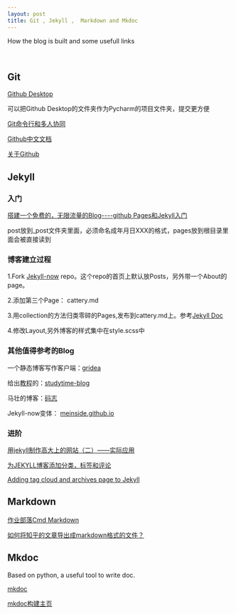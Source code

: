 ```yaml
---
layout: post
title: Git , Jekyll ,  Markdown and Mkdoc
---
```


How the blog is built and some usefull links

<br />

## Git

[Github Desktop](https://www.jianshu.com/p/06a960d991aa)

可以把Github Desktop的文件夹作为Pycharm的项目文件夹，提交更方便

[Git命令行和多人协同](https://www.cnblogs.com/guoyaohua/p/Git-tutorial.html)

[Github中文文档](https://docs.github.com/cn)

[关于Github](https://mp.weixin.qq.com/s?__biz=MzAxMjY0NTY5OA==&mid=2649880532&idx=1&sn=419e8c14c05e7563b3490a78591807dd&chksm=83abf3f9b4dc7aef5a1de717af1c292d9a30722220376cb95edce9f165f32d385e8c12976bd4&token=700119798&lang=zh_CN#rd)


## Jekyll

### 入门

[搭建一个免费的，无限流量的Blog----github Pages和Jekyll入门](http://www.ruanyifeng.com/blog/2012/08/blogging_with_jekyll.html)

post放到_post文件夹里面，必须命名成年月日XXX的格式，pages放到根目录里面会被直接读到

### 博客建立过程

1.Fork [Jekyll-now](https://github.com/barryclark/jekyll-now) repo。这个repo的首页上默认放Posts，另外带一个About的page。

2.添加第三个Page： cattery.md

3.用collection的方法归类零碎的Pages,发布到cattery.md上。参考[Jekyll Doc](https://jekyllrb.com/docs/collections/)

4.修改Layout,另外博客的样式集中在style.scss中

### 其他值得参考的Blog

一个静态博客写作客户端：[gridea](https://github.com/getgridea/gridea)

给出[教程](https://segmentfault.com/a/1190000019438205)的：[studytime-blog](https://github.com/mystudytime/studytime-blog)

马壮的博客：[码志](https://github.com/mzlogin/mzlogin.github.io)

Jekyll-now变体： [meinside.github.io](https://github.com/meinside/meinside.github.io)

### 进阶
[用jekyll制作高大上的网站（二）——实际应用](https://www.cnblogs.com/strick/p/5484779.html)

[为JEKYLL博客添加分类，标签和评论](http://zixiaojindao.github.io/blogging/2012/09/30/jekyll-category-tag-recent-comment/)

[Adding tag cloud and archives page to Jekyll](https://blog.meinside.dev/Adding-tag-cloud-and-archives-page-to-Jekyll/)

## Markdown

[作业部落Cmd Markdown](https://www.zybuluo.com/mdeditor)

[如何将知乎的文章导出成markdown格式的文件？](https://www.zhihu.com/question/309343971)

## Mkdoc

Based on python,  a useful tool to write doc.

[mkdoc](https://zhuanlan.zhihu.com/p/50806149)

[mkdoc构建主页](https://www.zhihu.com/answer/1027247191)

